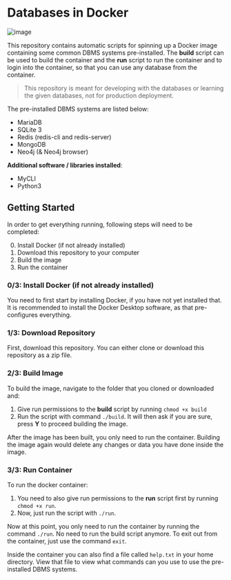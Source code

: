 # Databases in Docker

![image](https://user-images.githubusercontent.com/3810422/172101312-3c5d633f-3b87-41c8-a714-065f22d9e99b.png)

This repository contains automatic scripts for spinning up a Docker image containing some common DBMS systems pre-installed. The **build** script can be used to build the container and the **run** script to run the container and to login into the container, so that you can use any database from the container.

> This repository is meant for developing with the databases or learning the given databases, not for production deployment.

The pre-installed DBMS systems are listed below:
- MariaDB
- SQLite 3
- Redis (redis-cli and redis-server)
- MongoDB
- Neo4j (& Neo4j browser)

**Additional software / libraries installed**:
- MyCLI
- Python3

## Getting Started

In order to get everything running, following steps will need to be completed:

0. Install Docker (if not already installed)
1. Download this repository to your computer
2. Build the image
3. Run the container

### 0/3: Install Docker (if not already installed)

You need to first start by installing Docker, if you have not yet installed that. It is recommended to install the Docker Desktop software, as that pre-configures everything.

### 1/3: Download Repository

First, download this repository. You can either clone or download this repository as a zip file.

### 2/3: Build Image

To build the image, navigate to the folder that you cloned or downloaded and:

1. Give run permissions to the **build** script by running ``chmod +x build``
2. Run the script with command ``./build``. It will then ask if you are sure, press **Y** to proceed building the image.

After the image has been built, you only need to run the container. Building the image again would delete any changes or data you have done inside the image.

### 3/3: Run Container

To run the docker container:

1. You need to also give run permissions to the **run** script first by running ``chmod +x run``.
2. Now, just run the script with ``./run``.

Now at this point, you only need to run the container by running the command ``./run``. No need to run the build script anymore.
To exit out from the container, just use the command ``exit``.

Inside the container you can also find a file called ``help.txt`` in your home directory. View that file to view what commands can you use to use the pre-installed DBMS systems.
